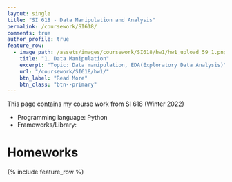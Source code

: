 ```yaml
---
layout: single
title: "SI 618 - Data Manipulation and Analysis"
permalink: /coursework/SI618/
comments: true
author_profile: true
feature_row:
  - image_path: /assets/images/coursework/SI618/hw1/hw1_upload_59_1.png
    title: "1. Data Manipulation"
    excerpt: "Topic: Data manipulation, EDA(Exploratory Data Analysis)"
    url: "/coursework/SI618/hw1/"
    btn_label: "Read More"
    btn_class: "btn--primary"	
---
```


This page contains my course work from SI 618 (Winter 2022)

- Programming language: Python
- Frameworks/Library:

# Homeworks

 {% include feature_row %}